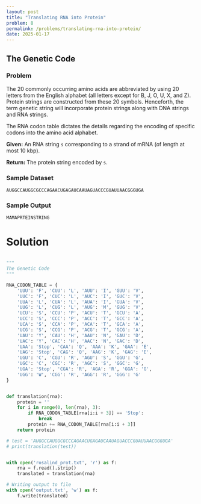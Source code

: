 ```yaml
---
layout: post
title: "Translating RNA into Protein"
problem: 8
permalink: /problems/translating-rna-into-protein/
date: 2025-01-17
---
```


## The Genetic Code

### Problem

The 20 commonly occurring amino acids are abbreviated by using 20 letters from the English alphabet (all letters except for B, J, O, U, X, and Z). Protein strings are constructed from these 20 symbols. Henceforth, the term genetic string will incorporate protein strings along with DNA strings and RNA strings.

The RNA codon table dictates the details regarding the encoding of specific codons into the amino acid alphabet.

**Given:** An RNA string `s` corresponding to a strand of mRNA (of length at most 10 kbp).

**Return:** The protein string encoded by `s`.

### Sample Dataset

```
AUGGCCAUGGCGCCCAGAACUGAGAUCAAUAGUACCCGUAUUAACGGGUGA
```

### Sample Output

```
MAMAPRTEINSTRING
```

# Solution

```python

"""
The Genetic Code
"""

RNA_CODON_TABLE = {
    'UUU': 'F', 'CUU': 'L', 'AUU': 'I', 'GUU': 'V',
    'UUC': 'F', 'CUC': 'L', 'AUC': 'I', 'GUC': 'V',
    'UUA': 'L', 'CUA': 'L', 'AUA': 'I', 'GUA': 'V',
    'UUG': 'L', 'CUG': 'L', 'AUG': 'M', 'GUG': 'V',
    'UCU': 'S', 'CCU': 'P', 'ACU': 'T', 'GCU': 'A',
    'UCC': 'S', 'CCC': 'P', 'ACC': 'T', 'GCC': 'A',
    'UCA': 'S', 'CCA': 'P', 'ACA': 'T', 'GCA': 'A',
    'UCG': 'S', 'CCG': 'P', 'ACG': 'T', 'GCG': 'A',
    'UAU': 'Y', 'CAU': 'H', 'AAU': 'N', 'GAU': 'D',
    'UAC': 'Y', 'CAC': 'H', 'AAC': 'N', 'GAC': 'D',
    'UAA': 'Stop', 'CAA': 'Q', 'AAA': 'K', 'GAA': 'E',
    'UAG': 'Stop', 'CAG': 'Q', 'AAG': 'K', 'GAG': 'E',
    'UGU': 'C', 'CGU': 'R', 'AGU': 'S', 'GGU': 'G',
    'UGC': 'C', 'CGC': 'R', 'AGC': 'S', 'GGC': 'G',
    'UGA': 'Stop', 'CGA': 'R', 'AGA': 'R', 'GGA': 'G',
    'UGG': 'W', 'CGG': 'R', 'AGG': 'R', 'GGG': 'G'
}


def translation(rna):
    protein = ''
    for i in range(0, len(rna), 3):
        if RNA_CODON_TABLE[rna[i:i + 3]] == 'Stop':
            break
        protein += RNA_CODON_TABLE[rna[i:i + 3]]
    return protein

# test = 'AUGGCCAUGGCGCCCAGAACUGAGAUCAAUAGUACCCGUAUUAACGGGUGA'
# print(translation(test))


with open('rosalind_prot.txt', 'r') as f:
    rna = f.read().strip()
    translated = translation(rna)

# Writing output to file
with open('output.txt', 'w') as f:
    f.write(translated)
```